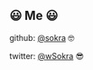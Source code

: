 ## 😃 Me 😃

github: [@sokra](https://github.com/sokra) 🤓

twitter: [@wSokra](https://twitter.com/wSokra) 😎
